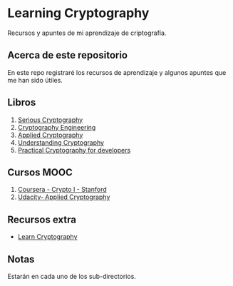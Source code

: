 # Learning Cryptography

Recursos y apuntes de mi aprendizaje de criptografía.

## Acerca de este repositorio

En este repo registraré los recursos de aprendizaje y algunos apuntes que me han sido útiles.

## Libros

1. [Serious Cryptography](https://nostarch.com/seriouscrypto)
2. [Cryptography Engineering](https://www.amazon.com/Cryptography-Engineering-Principles-Practical-Applications/dp/0470474246)
3. [Applied Cryptography](https://www.amazon.com/Applied-Cryptography-Protocols-Algorithms-Source/dp/1119096723/)
4. [Understanding Cryptography](http://swarm.cs.pub.ro/~mbarbulescu/cripto/Understanding%20Cryptography%20by%20Christof%20Paar%20.pdf)
5. [Practical Cryptography for developers](https://cryptobook.nakov.com/)

## Cursos MOOC

1. [Coursera - Crypto I - Stanford](https://www.coursera.org/learn/crypto/)
2. [Udacity- Applied Cryptography](https://www.udacity.com/course/applied-cryptography--cs387)

## Recursos extra

- [Learn Cryptography](https://learncryptography.com/)

## Notas
Estarán en cada uno de los sub-directorios.
